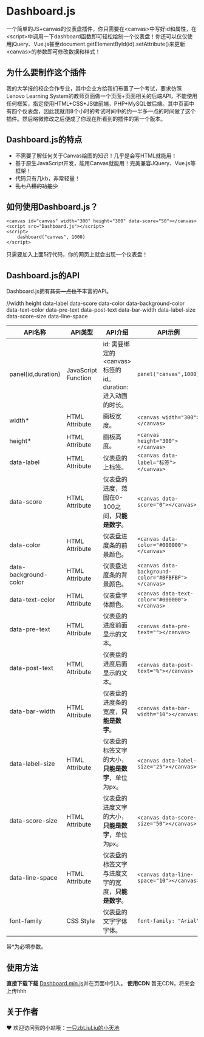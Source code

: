 # Dashboard.js
一个简单的JS+canvas的仪表盘插件，你只需要在&lt;canvas>中写好id和属性，在&lt;script>中调用一下dashboard函数即可轻松绘制一个仪表盘！你还可以仅仅使用jQuery、Vue.js甚至document.getElementById(id).setAttribute()来更新&lt;canvas>的参数即可修改数据和样式！

## 为什么要制作这个插件
我的大学报的校企合作专业，其中企业方给我们布置了一个考试，要求仿照Lenovo Learning System的教师页面做一个页面+页面相关的后端API，不能使用任何框架，指定使用HTML+CSS+JS做前端，PHP+MySQL做后端。其中页面中有四个仪表盘，因此我就用8个小时的考试时间中的约一半多一点的时间做了这个插件。然后略微修改之后便成了你现在所看到的插件的第一个版本。

## Dashboard.js的特点
- 不需要了解任何关于Canvas绘图的知识！几乎是会写HTML就能用！
- 基于原生JavaScript开发，能用Canvas就能用！完美兼容JQuery、Vue.js等框架！
- 代码只有几kb，非常轻量！
- ~~乱七八糟的功能少~~

## 如何使用Dashboard.js？
    <canvas id="canvas" width="300" height="300" data-score="50"></canvas>
    <script src="Dashboard.js"></script>
    <script>
    	dashboard("canvas", 1000)
    </script>

只需要加入上面5行代码，你的网页上就会出现一个仪表盘！

## Dashboard.js的API
Dashboard.js拥有~~其实一点也不~~丰富的API。

//width height data-label data-score data-color data-background-color data-text-color data-pre-text data-post-text data-bar-width data-label-size data-score-size data-line-space

|API名称|API类型|API介绍|API示例|API默认值|
|----|----|----|----|----|
|panel(id,duration)|JavaScript Function|id: 需要绑定的&lt;canvas>标签的id。<br/>duration: 进入动画的时长。|`panel("canvas",1000)`|`无`|
|width*|HTML Attribute|画板宽度。|`<canvas width="300"></canvas>`|`---`|
|height*|HTML Attribute|画板高度。|`<canvas height="300"></canvas>`|`---`|
|data-label|HTML Attribute|仪表盘的上标签。|`<canvas data-label="标签"></canvas>`|`""`|
|data-score|HTML Attribute|仪表盘的进度，范围在0-100之间，**只能是数字**。|`<canvas data-score="0"></canvas>`|`0`|
|data-color|HTML Attribute|仪表盘进度条的前景颜色。|`<canvas data-color="#000000"></canvas>`|`canvas.style.color||"#000000"`|
|data-background-color|HTML Attribute|仪表盘进度条的背景颜色。|`<canvas data-background-color="#BFBFBF"></canvas>`|`canvas.backgroundColor.color||"#BFBFBF"`|
|data-text-color|HTML Attribute|仪表盘字体颜色。|`<canvas data-text-color="#000000"></canvas>`|`canvas.style.color||"#000000"`|
|data-pre-text|HTML Attribute|仪表盘的进度前面显示的文本。|`<canvas data-pre-text=""></canvas>`|`""`|
|data-post-text|HTML Attribute|仪表盘的进度后面显示的文本。|`<canvas data-post-text="%"></canvas>`|`""`|
|data-bar-width|HTML Attribute|仪表盘的进度条的宽度，**只能是数字**。|`<canvas data-bar-width="10"></canvas>`|`10`|
|data-label-size|HTML Attribute|仪表盘的标签文字的大小，**只能是数字**，单位为px。|`<canvas data-label-size="25"></canvas>`|`25`|
|data-score-size|HTML Attribute|仪表盘的进度文字的大小，**只能是数字**，单位为px。|`<canvas data-score-size="50"></canvas>`|`50`|
|data-line-space|HTML Attribute|仪表盘的标签文字与进度文字的宽度，**只能是数字**。|`<canvas data-line-space="10"></canvas>`|`((data-score-size)+(data-label-space))/2*0.382`|
|font-family|CSS Style|仪表盘的文字字体字体。|`font-family: "Arial"`|`---`|
带*为必填参数。

## 使用方法
**直接下载下载** [Dashboard.min.js](https://github.com/zbLiuLiu/Dashboard.js/blob/master/dist/Dashboard.min.js "Panel.min.js")并在页面中引入。
**使用CDN** 暂无CDN，将来会上传hhh

## 关于作者
❤ 欢迎访问我的小站哦：[一只zbLiuLiu的小天地](https://zbliuliu.top "一只zbLiuLiu的小天地")

